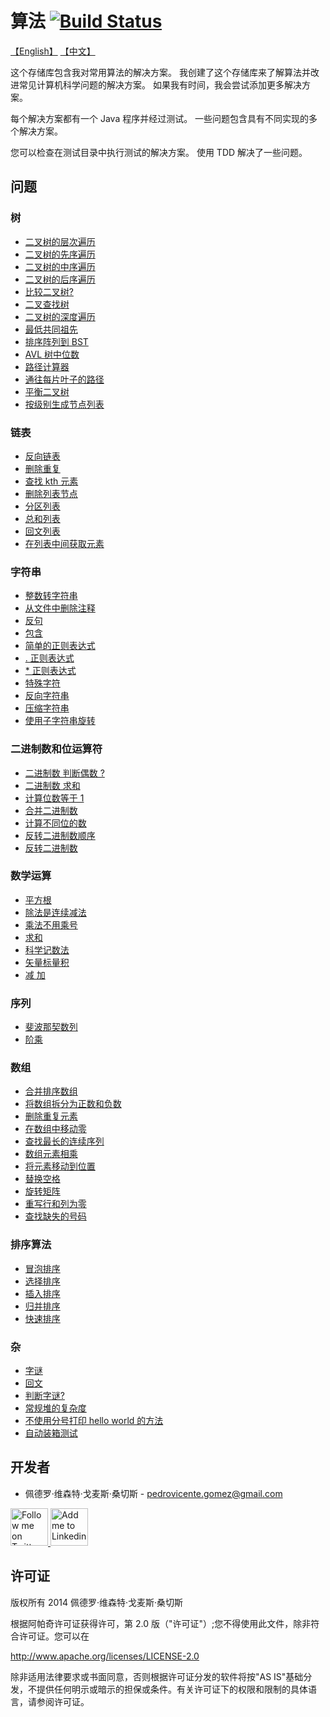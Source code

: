 算法  [![Build Status](https://travis-ci.org/pedrovgs/Algorithms.svg?branch=master)](https://travis-ci.org/pedrovgs/Algorithms)
==========
[【English】](https://github.com/cs151222/Algorithms/blob/master/README_us.md)
[【中文】](https://github.com/cs151222/Algorithms/blob/master/README.md)

这个存储库包含我对常用算法的解决方案。 我创建了这个存储库来了解算法并改进常见计算机科学问题的解决方案。 如果我有时间，我会尝试添加更多解决方案。 

每个解决方案都有一个 Java 程序并经过测试。 一些问题包含具有不同实现的多个解决方案。

您可以检查在测试目录中执行测试的解决方案。 使用 TDD 解决了一些问题。 

问题 
--------

### 树

* [二叉树的层次遍历](https://github.com/cs151222/Algorithms/blob/master/src/main/java/com/github/pedrovgs/problem13/BinaryTreeByLevel.java)
* [二叉树的先序遍历](https://github.com/cs151222/Algorithms/blob/master/src/main/java/com/github/pedrovgs/problem14/BinaryTreePreOrder.java)
* [二叉树的中序遍历](https://github.com/cs151222/Algorithms/blob/master/src/main/java/com/github/pedrovgs/problem15/BinaryTreeInOrder.java)
* [二叉树的后序遍历](https://github.com/cs151222/Algorithms/blob/master/src/main/java/com/github/pedrovgs/problem16/BinaryTreePostOrder.java)
* [比较二叉树?](https://github.com/cs151222/Algorithms/blob/master/src/main/java/com/github/pedrovgs/problem17/BinaryTreeEquals.java)
* [二叉查找树 ](https://github.com/cs151222/Algorithms/blob/master/src/main/java/com/github/pedrovgs/problem18/IsBST.java)
* [二叉树的深度遍历](https://github.com/cs151222/Algorithms/blob/master/src/main/java/com/github/pedrovgs/problem19/BinaryTreeDepth.java)
* [最低共同祖先](https://github.com/cs151222/Algorithms/blob/master/src/main/java/com/github/pedrovgs/problem21/LowestCommonAncestor.java)
* [排序阵列到 BST](https://github.com/cs151222/Algorithms/blob/master/src/main/java/com/github/pedrovgs/problem24/SortedArrayToBST.java)
* [AVL 树中位数](https://github.com/cs151222/Algorithms/blob/master/src/main/java/com/github/pedrovgs/problem36/AvlTreeMedian.java)
* [路径计算器](https://github.com/cs151222/Algorithms/blob/master/src/main/java/com/github/pedrovgs/problem37/PathCalculator.java)
* [通往每片叶子的路径](https://github.com/cs151222/Algorithms/blob/master/src/main/java/com/github/pedrovgs/problem38/PathToEveryLeaf.java)
* [平衡二叉树](https://github.com/cs151222/Algorithms/blob/master/src/main/java/com/github/pedrovgs/problem65/IsTreeBalanced.java)
* [按级别生成节点列表 ](https://github.com/cs151222/Algorithms/blob/master/src/main/java/com/github/pedrovgs/problem66/TreeToListByLevel.java)

### 链表

* [反向链表](https://github.com/cs151222/Algorithms/blob/master/src/main/java/com/github/pedrovgs/problem22/ReverseLinkedList.java)
* [删除重复](https://github.com/cs151222/Algorithms/blob/master/src/main/java/com/github/pedrovgs/problem57/RemoveListDuplicatedElements.java)
* [查找 kth 元素](https://github.com/cs151222/Algorithms/blob/master/src/main/java/com/github/pedrovgs/problem58/FindKthElement.java)
* [删除列表节点](https://github.com/cs151222/Algorithms/blob/master/src/main/java/com/github/pedrovgs/problem59/DeleteListNode.java)
* [分区列表](https://github.com/cs151222/Algorithms/blob/master/src/main/java/com/github/pedrovgs/problem60/PartitionList.java)
* [总和列表](https://github.com/cs151222/Algorithms/blob/master/src/main/java/com/github/pedrovgs/problem61/SumLists.java)
* [回文列表 ](https://github.com/cs151222/Algorithms/blob/master/src/main/java/com/github/pedrovgs/problem62/PalindromeList.java)
* [在列表中间获取元素](https://github.com/cs151222/Algorithms/blob/master/src/main/java/com/github/pedrovgs/problem64/GetTheElementInTheMiddleOfTheList.java)

### 字符串

* [整数转字符串 ](https://github.com/cs151222/Algorithms/blob/master/src/main/java/com/github/pedrovgs/problem11/IntToString.java)
* [从文件中删除注释](https://github.com/cs151222/Algorithms/blob/master/src/main/java/com/github/pedrovgs/problem23/RemoveComments.java)
* [反句 ](https://github.com/cs151222/Algorithms/blob/master/src/main/java/com/github/pedrovgs/problem27/ReverseSentence.java)
* [包含](https://github.com/cs151222/Algorithms/blob/master/src/main/java/com/github/pedrovgs/problem32/Contains.java)
* [简单的正则表达式 ](https://github.com/cs151222/Algorithms/blob/master/src/main/java/com/github/pedrovgs/problem33/SimpleRegularExpression.java)
* [ . 正则表达式](https://github.com/cs151222/Algorithms/blob/master/src/main/java/com/github/pedrovgs/problem34/DotRegularExpression.java)
* [ * 正则表达式](https://github.com/cs151222/Algorithms/blob/master/src/main/java/com/github/pedrovgs/problem35/AsteriskRegularExpression.java)
* [特殊字符](https://github.com/cs151222/Algorithms/blob/master/src/main/java/com/github/pedrovgs/problem50/UniqueChars.java)
* [反向字符串](https://github.com/cs151222/Algorithms/blob/master/src/main/java/com/github/pedrovgs/problem51/ReverseString.java)
* [压缩字符串](https://github.com/cs151222/Algorithms/blob/master/src/main/java/com/github/pedrovgs/problem53/CompressString.java)
* [使用子字符串旋转 ](https://github.com/cs151222/Algorithms/blob/master/src/main/java/com/github/pedrovgs/problem56/IsRotationUsingIsSubstring.java)

### 二进制数和位运算符 

* [二进制数 判断偶数 ?](https://github.com/cs151222/Algorithms/blob/master/src/main/java/com/github/pedrovgs/problem68/IsEven.java)
* [二进制数 求和](https://github.com/cs151222/Algorithms/blob/master/src/main/java/com/github/pedrovgs/problem3/SumBinaryNumbers.java)
* [计算位数等于 1 ](https://github.com/cs151222/Algorithms/blob/master/src/main/java/com/github/pedrovgs/problem1/BitsCounter.java)
* [合并二进制数 ](https://github.com/cs151222/Algorithms/blob/master/src/main/java/com/github/pedrovgs/problem67/MergeBinaryNumbers.java)
* [计算不同位的数](https://github.com/cs151222/Algorithms/blob/master/src/main/java/com/github/pedrovgs/problem69/BitsToTransform.java)
* [反转二进制数顺序 ](https://github.com/cs151222/Algorithms/blob/master/src/main/java/com/github/pedrovgs/problem70/ReverseOrderOfBinaryNumber.java)
* [反转二进制数 ](https://github.com/cs151222/Algorithms/blob/master/src/main/java/com/github/pedrovgs/problem71/ReverseBinaryNumber.java)

### 数学运算 

* [平方根](https://github.com/cs151222/Algorithms/blob/master/src/main/java/com/github/pedrovgs/problem4/SquareRoot.java)
* [除法是连续减法](https://github.com/cs151222/Algorithms/blob/master/src/main/java/com/github/pedrovgs/problem5/DivideUsingSubtraction.java)
* [乘法不用乘号](https://github.com/cs151222/Algorithms/blob/master/src/main/java/com/github/pedrovgs/problem20/MultiplicationWithoutMultiply.java)
* [求和 ](https://github.com/cs151222/Algorithms/blob/master/src/main/java/com/github/pedrovgs/problem28/FindSums.java)
* [科学记数法 ](https://github.com/cs151222/Algorithms/blob/master/src/main/java/com/github/pedrovgs/problem30/ScientificNotation.java)
* [矢量标量积 ](https://github.com/cs151222/Algorithms/blob/master/src/main/java/com/github/pedrovgs/problem2/VectorScalarProduct.java)
* [减 加 ](https://github.com/cs151222/Algorithms/blob/master/src/main/java/com/github/pedrovgs/problem73/SubtractAdding.java)

### 序列 

* [斐波那契数列 ](https://github.com/cs151222/Algorithms/blob/master/src/main/java/com/github/pedrovgs/problem7/FibonacciNumbers.java)
* [阶乘](https://github.com/cs151222/Algorithms/blob/master/src/main/java/com/github/pedrovgs/problem9/Factorial.java)

### 数组 

* [合并排序数组 ](https://github.com/cs151222/Algorithms/blob/master/src/main/java/com/github/pedrovgs/problem6/MergeSortedArrays.java)
* [将数组拆分为正数和负数 ](https://github.com/cs151222/Algorithms/blob/master/src/main/java/com/github/pedrovgs/problem8/SplitArray.java)
* [删除重复元素 ](https://github.com/cs151222/Algorithms/blob/master/src/main/java/com/github/pedrovgs/problem10/RemoveDuplicates.java)
* [在数组中移动零 ](https://github.com/cs151222/Algorithms/blob/master/src/main/java/com/github/pedrovgs/problem12/MoveZerosInArray.java)
* [查找最长的连续序列](https://github.com/cs151222/Algorithms/blob/master/src/main/java/com/github/pedrovgs/problem31/FindLongestConsecutiveSequence.java)
* [数组元素相乘 ](https://github.com/cs151222/Algorithms/blob/master/src/main/java/com/github/pedrovgs/problem39/MultiplyArrayElements.java)
* [将元素移动到位置 ](https://github.com/cs151222/Algorithms/blob/master/src/main/java/com/github/pedrovgs/problem40/MoveElementsToPositions.java)
* [替换空格 ](https://github.com/cs151222/Algorithms/blob/master/src/main/java/com/github/pedrovgs/problem52/ReplaceSpaces.java)
* [旋转矩阵 ](https://github.com/cs151222/Algorithms/blob/master/src/main/java/com/github/pedrovgs/problem54/RotateMatrix.java)
* [重写行和列为零](https://github.com/cs151222/Algorithms/blob/master/src/main/java/com/github/pedrovgs/problem55/RewriteRowAndColumnsWithZeros.java)
* [查找缺失的号码](https://github.com/cs151222/Algorithms/blob/master/src/main/java/com/github/pedrovgs/problem72/FindTheMissingNumber.java)

### 排序算法

* [冒泡排序 ](https://github.com/cs151222/Algorithms/blob/master/src/main/java/com/github/pedrovgs/problem74/BubbleSort.java)
* [选择排序](https://github.com/cs151222/Algorithms/blob/master/src/main/java/com/github/pedrovgs/problem75/SelectionSort.java)
* [插入排序 ](https://github.com/cs151222/Algorithms/blob/master/src/main/java/com/github/pedrovgs/problem76/InsertionSort.java)
* [归并排序 ](https://github.com/cs151222/Algorithms/blob/master/src/main/java/com/github/pedrovgs/problem79/MergeSort.java)
* [快速排序](https://github.com/cs151222/Algorithms/blob/master/src/main/java/com/github/pedrovgs/problem80/QuickSort.java)


### 杂

* [字谜 ](https://github.com/cs151222/Algorithms/blob/master/src/main/java/com/github/pedrovgs/problem25/Anagrams.java)
* [回文 ](https://github.com/cs151222/Algorithms/blob/master/src/main/java/com/github/pedrovgs/problem26/Palindromes.java)
* [判断字谜?](https://github.com/cs151222/Algorithms/blob/master/src/main/java/com/github/pedrovgs/problem29/AreAnagrams.java)
* [常规堆的复杂度](https://github.com/cs151222/Algorithms/blob/master/src/main/java/com/github/pedrovgs/problem63/ConstantComplexityOrderStack.java)
* [不使用分号打印 hello world 的方法](https://github.com/cs151222/Algorithms/blob/master/src/main/java/com/github/pedrovgs/problem77/HelloWorldWithoutSemicolon.java)
* [自动装箱测试](https://github.com/cs151222/Algorithms/blob/master/src/main/java/com/github/pedrovgs/problem78/AutoBoxingTrick.java)

开发者
-------

* 佩德罗·维森特·戈麦斯·桑切斯 - <pedrovicente.gomez@gmail.com>

<a href="https://twitter.com/pedro_g_s">
  <img alt="Follow me on Twitter" src="https://image.freepik.com/iconos-gratis/twitter-logo_318-40209.jpg" height="60" width="60"/>
</a>
<a href="https://es.linkedin.com/in/pedrovgs">
  <img alt="Add me to Linkedin" src="https://image.freepik.com/iconos-gratis/boton-del-logotipo-linkedin_318-84979.png" height="60" width="60"/>
</a>

许可证
-------

版权所有 2014 佩德罗·维森特·戈麦斯·桑切斯

根据阿帕奇许可证获得许可，第 2.0 版（"许可证"）;您不得使用此文件，除非符合许可证。您可以在

http://www.apache.org/licenses/LICENSE-2.0

除非适用法律要求或书面同意，否则根据许可证分发的软件将按"AS IS"基础分发，不提供任何明示或暗示的担保或条件。有关许可证下的权限和限制的具体语言，请参阅许可证。
